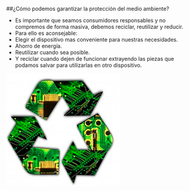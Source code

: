 ##¿Cómo podemos garantizar la protección del medio ambiente?

- Es importante que seamos consumidores responsables y no compremos de forma masiva, debemos reciclar, reutilizar y reducir.
- Para ello es aconsejable:
- Elegir el dispositivo mas conveniente para nuestras necesidades.
- Ahorro de energía.
- Reutilizar cuando sea posible.
- Y reciclar cuando dejen de funcionar extrayendo las piezas que podamos salvar para utilizarlas en otro dispositivo.


![image](re.png)

